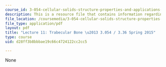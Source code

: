 ```yaml
---
course_id: 3-054-cellular-solids-structure-properties-and-applications-spring-2015
description: This is a resource file that contains information regarding lecture 11.
file_location: /coursemedia/3-054-cellular-solids-structure-properties-and-applications-spring-2015/d28ff3b8bbbae19c66c4724122cc2cc5_MIT3_054S14_L11_T_trans.pdf
file_type: application/pdf
layout: pdf
title: "Lecture 11: Trabecular Bone \u2013 3.054 / 3.36 Spring 2015"
type: course
uid: d28ff3b8bbbae19c66c4724122cc2cc5

---
```

None